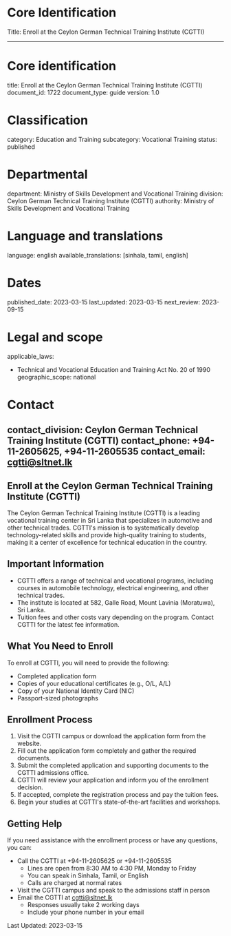 # Core Identification
Title: Enroll at the Ceylon German Technical Training Institute (CGTTI)

---
# Core identification
title: Enroll at the Ceylon German Technical Training Institute (CGTTI)
document_id: 1722
document_type: guide
version: 1.0

# Classification
category: Education and Training
subcategory: Vocational Training
status: published

# Departmental
department: Ministry of Skills Development and Vocational Training
division: Ceylon German Technical Training Institute (CGTTI)
authority: Ministry of Skills Development and Vocational Training

# Language and translations
language: english
available_translations: [sinhala, tamil, english]

# Dates
published_date: 2023-03-15
last_updated: 2023-03-15
next_review: 2023-09-15

# Legal and scope
applicable_laws:
 - Technical and Vocational Education and Training Act No. 20 of 1990
geographic_scope: national

# Contact
contact_division: Ceylon German Technical Training Institute (CGTTI)
contact_phone: +94-11-2605625, +94-11-2605535
contact_email: cgtti@sltnet.lk
---

## Enroll at the Ceylon German Technical Training Institute (CGTTI)

The Ceylon German Technical Training Institute (CGTTI) is a leading vocational training center in Sri Lanka that specializes in automotive and other technical trades. CGTTI's mission is to systematically develop technology-related skills and provide high-quality training to students, making it a center of excellence for technical education in the country.

## Important Information

- CGTTI offers a range of technical and vocational programs, including courses in automobile technology, electrical engineering, and other technical trades.
- The institute is located at 582, Galle Road, Mount Lavinia (Moratuwa), Sri Lanka.
- Tuition fees and other costs vary depending on the program. Contact CGTTI for the latest fee information.

## What You Need to Enroll

To enroll at CGTTI, you will need to provide the following:
- Completed application form
- Copies of your educational certificates (e.g., O/L, A/L)
- Copy of your National Identity Card (NIC)
- Passport-sized photographs

## Enrollment Process

1. Visit the CGTTI campus or download the application form from the website.
2. Fill out the application form completely and gather the required documents.
3. Submit the completed application and supporting documents to the CGTTI admissions office.
4. CGTTI will review your application and inform you of the enrollment decision.
5. If accepted, complete the registration process and pay the tuition fees.
6. Begin your studies at CGTTI's state-of-the-art facilities and workshops.

## Getting Help

If you need assistance with the enrollment process or have any questions, you can:

- Call the CGTTI at +94-11-2605625 or +94-11-2605535
    - Lines are open from 8:30 AM to 4:30 PM, Monday to Friday
    - You can speak in Sinhala, Tamil, or English
    - Calls are charged at normal rates
- Visit the CGTTI campus and speak to the admissions staff in person
- Email the CGTTI at cgtti@sltnet.lk
    - Responses usually take 2 working days
    - Include your phone number in your email

Last Updated: 2023-03-15